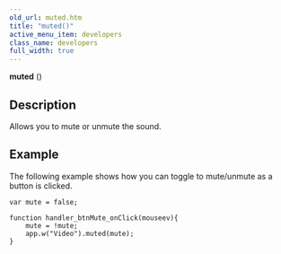 ```yaml
---
old_url: muted.htm
title: "muted()"
active_menu_item: developers
class_name: developers
full_width: true
---
```



**muted** ()

## Description

Allows you to mute or unmute the sound.

## Example

The following example shows how you can toggle to mute/unmute as a button is clicked.

    var mute = false;
     
    function handler_btnMute_onClick(mouseev){
        mute = !mute;
        app.w("Video").muted(mute);
    }
     
     
   

